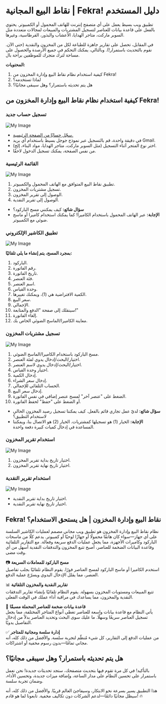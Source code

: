 # نقاط البيع المجانية | Fekra! دليل المستخدم  
تطبيق ويب بسيط يعمل على أي متصفح إنترنت للهاتف المحمول أو الكمبيوتر. يحتوي بالفعل على قاعدة بيانات للعناصر لتسجيل المشتريات والمبيعات لمجالات متعددة مثل السوبر ماركت، متاجر الهدايا، الأعشاب والبذور، القرطاسية، وغيرها.  

في المقابل، تحصل على تقارير جاهزة للطباعة لكل من المخزون والنقدية (حتى الآن. نقوم بالتحديث باستمرار!). وبالتالي، يمكنك التحكم في جميع الأرصدة والحصول على مساحة لترك متجرك للموظفين براحة بال.  

**المحتويات:**  
1. كيفية استخدام نظام نقاط البيع وإدارة المخزون من Fekra!  
2. لماذا تستخدمه؟  
3. هل يتم تحديثه باستمرار؟ وهل سيبقى مجانيًا؟  

## كيفية استخدام نظام نقاط البيع وإدارة المخزون من Fekra!  
### تسجيل حساب جديد  
![My Image](https://raw.githubusercontent.com/FekraSolutions/Remote-Virtual-Assistance/main/media/howtocashier1.png)  
* [سجّل حسابًا من الصفحة الرئيسية.](https://fekrasolutions.github.io/Stores-Cashier-ERP-System/)  
* في دقيقة واحدة، قم بالتسجيل عبر نموذج جوجل بسيط باستخدام أي بريد Gmail.  
* اختر نوع المتجر أثناء التسجيل (مثل السوبر ماركت، متاجر الهدايا، مواد البناء، إلخ).  
* من نفس الصفحة، يمكنك تسجيل الدخول لاحقًا.  

### القائمة الرئيسية  
![My Image](https://raw.githubusercontent.com/FekraSolutions/Remote-Virtual-Assistance/main/media/howtocashier2.png)  
1. تطبيق نقاط البيع المتوافق مع الهاتف المحمول والكمبيوتر.  
2. تسجيل مشتريات المخزون.  
3. الوصول إلى تقرير المخزون.  
4. الوصول إلى تقرير النقدية.  

* **سؤال شائع:** كيف يمكنني مسح الباركود؟  
* **الإجابة:** عبر الهاتف المحمول باستخدام الكاميرا! كما يمكنك استخدام كاميرا أو ماسح ضوئي مع الكمبيوتر.  

### تطبيق الكاشير الإلكتروني  
![My Image](https://raw.githubusercontent.com/FekraSolutions/Remote-Virtual-Assistance/main/media/howtocashier3.png)  

**بمجرد المسح، يتم إنشاء ما يلي تلقائيًا:**  
1. الباركود.  
2. رقم الفاتورة.  
3. تاريخ الفاتورة.  
4. فئة العنصر.  
5. اسم العنصر.  
6. وحدة القياس.  
7. الكمية الافتراضية هي (1)، ويمكنك تغييرها.  
8. سعر البيع.  
9. الإجمالي.  
10. سينقلك إلى صفحة "الدفع والمتابعة!"  
11. إلغاء الفاتورة.  
12. معاينة الكاميرا/الماسح الضوئي الخاص بك.  

### تسجيل مشتريات المخزون  
![My Image](https://raw.githubusercontent.com/FekraSolutions/Remote-Virtual-Assistance/main/media/howtocashier4.png)  
1. مسح الباركود باستخدام الكاميرا/الماسح الضوئي.  
2. اختيار/البحث/إدخال يدوي لفئة العنصر.  
3. اختيار/البحث/إدخال يدوي لاسم العنصر.  
4. اختيار وحدة القياس.  
5. إدخال الكمية.  
6. إدخال سعر الشراء.  
7. الحساب التلقائي للإجمالي.  
8. إدخال سعر البيع.  
9. الضغط على "عنصر آخر" لمسح عنصر إضافي في نفس الفاتورة.  
10. أو الضغط على "حفظ" لحفظ الفاتورة.  

* **سؤال شائع:** لديّ عمل تجاري قائم بالفعل. كيف يمكننا تسجيل رصيد المخزون الحالي لاستخدام التطبيق؟  
* **الإجابة:** الخيار (1) هو تسجيلها كمشتريات. الخيار (2) هو الاتصال بنا، ويمكننا المساعدة في إدخال كميات كبيرة دفعة واحدة.  

### استخدام تقرير المخزون  
![My Image](https://raw.githubusercontent.com/FekraSolutions/Remote-Virtual-Assistance/main/media/howtocashier5.png)  
1. اختيار تاريخ بداية تقرير المخزون.  
2. اختيار تاريخ نهاية تقرير المخزون.  

### استخدام تقرير النقدية  
![My Image](https://raw.githubusercontent.com/FekraSolutions/Remote-Virtual-Assistance/main/media/howtocashier6.png)  
* اختيار تاريخ بداية تقرير النقدية.  
* اختيار تاريخ نهاية تقرير النقدية.  

## Fekra! نقاط البيع وإدارة المخزون | هل يستحق الاستخدام؟  
نظام نقاط البيع وإدارة المخزون هو تطبيق ويب مجاني مصمم لعمليات الكاشير السلسة على أي جهاز—سواء كان هاتفًا محمولًا أو جهازًا لوحيًا أو كمبيوتر. يدعم كلًا من ماسحات الباركود وكاميرات الأجهزة، مما يجعل عمليات الدفع سريعة وفعالة. مع التقارير التلقائية وقاعدة البيانات الضخمة للعناصر، أصبح تتبع المخزون والتدفقات النقدية أسهل من أي وقت مضى.  

📷 **مسح الباركود للمعاملات السريعة**  
استخدم الكاميرا أو ماسح الباركود لمسح العناصر فورًا. يقوم النظام تلقائيًا بجلب تفاصيل العنصر، مما يقلل الإدخال اليدوي ويسرّع عملية الدفع.  

📊 **تقارير النقدية والمخزون التلقائية**  
تتبع المبيعات ومستويات المخزون بسهولة. يقوم النظام تلقائيًا بإنشاء تقارير التدفقات النقدية والمخزون، مما يساعدك في مراقبة أداء عملك في الوقت الفعلي.  

🛒 **قاعدة بيانات ضخمة للعناصر المحملة مسبقًا**  
يأتي النظام مع قاعدة بيانات واسعة للعناصر تغطي أنواع المتاجر المختلفة، مما يجعل تسجيل العناصر سريعًا وسهلًا. ما عليك سوى البحث وتحديد العناصر بدلاً من إدخال التفاصيل يدويًا.  

✅ **إدارة سلسة ومجانية للمتاجر**  
من عمليات الدفع إلى التقارير، كل شيء مُنظّم لتجربة سلسة. والأفضل من ذلك كله، أنه مجاني تمامًا—بدون رسوم مخفية أو اشتراكات.  

## هل يتم تحديثه باستمرار؟ وهل سيبقى مجانيًا؟  
بالتأكيد! في كل مرة تقوم فيها بتحديث متصفحك، ستجد تحديثات جديدة! نحن نعمل باستمرار على تحسين النظام على مدار الساعة، وإضافة ميزات جديدة، وتحسين الأداء، وضمان تجربة سلسة.  

هذا التطبيق يسير بسرعة نحو الابتكار، وسيفاجئ العالم قريبًا. والأفضل من ذلك كله، أنه سيظل مجانيًا دائمًا—لدعم الشركات دون تكاليف مخفية. تابعونا لما هو قادم! 🔥  
